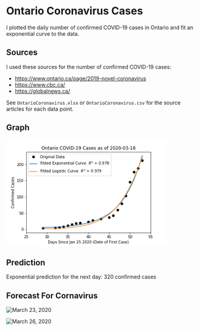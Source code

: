 # Ontario Coronavirus Cases
I plotted the daily number of confirmed COVID-19 cases in Ontario and fit an
exponential curve to the data.

## Sources
I used these sources for the number of confirmed COVID-19 cases:
* https://www.ontario.ca/page/2019-novel-coronavirus
* https://www.cbc.ca/
* https://globalnews.ca/

See `OntarioCoronavirus.xlsx` or `OntarioCoronavirus.csv` for the source
articles for each data point.

## Graph
![Graph of Ontario COVID-19 Cases](https://github.com/deanhuiwang/ontario-coronavirus/blob/master/img/2020-03-18.png)

## Prediction
Exponential prediction for the next day: 320 confirmed cases


## Forecast For Cornavirus

![March 23, 2020](https://github.com/selvadurai/ontario-coronavirus/blob/master/img/2020-03-23.png)

![March 26, 2020](https://github.com/selvadurai/ontario-coronavirus/blob/master/img/2020-03-26.png)

